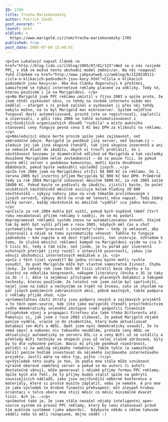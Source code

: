 ```yaml
---
ID: 1705
title: Trocha Mariekonomiky
author: Patrick Zandl
post_excerpt: ""
layout: post
oldlink: >
  https://www.marigold.cz/item/trocha-mariekonomiky-1705
published: true
post_date: 2005-07-04 15:49:01
---
```

	<p>Ivo Lukačovič napsal článek <a href="http://blog.lide.cz/ilblog/2005/07/01/133">Než se u nás rozjede PPC, v USA se možná tento obchodní model změní</a>. Na něj reagoval Yuhů článkem <a href="http://www.jakpsatweb.cz/weblog/b/1120230111-cisla-o-klikacich-podvodech-jsou-kecy.html">Čísla o klikacích podvodech jsou kecy</a>. Oba dva články doporučuji k přeštení, samozřejmě se týkají internetové reklamy placené za odkliky. Tedy té, kterou používám i já na Marigoldovi. </p>
	<p>Na Marigold jsem PPC reklamu umístil v říjnu 2003 a spíše proto, že jsem chtěl vyzkoušet něco, co tehdy na českém internetu nikdo moc nedělal – eTarget s ní právě začínal a vyzkoušet ji přes něj tehdy nebylo možno, na to byl Marigold moc mikroserver. Systém nejdříve fungoval dosti automatizovaně, prostě jste se registrovali, zaplatili a inzerovali, v půli roku 2004 se tahle automatizovanost z nejrůznějších organizačních důvodů "rozbila" a místo aukčního stanovení ceny funguje pevná cena 5 Kč bez DPH za kliknutí na reklamu. </p>
	<p>Následující údaje berte prosím spíše jako zajímavost, než směrodatné údaje. Marigold je poněkud jiný server, než Seznam.cz – sleduje jej jak jiná skupina čtenářů, tak jiná skupina inzerentů a ani se nemusím dívat do iAuditu, abych si troufl prohlásit, že i návštěvnost Seznamu je diametrálně odlišná od Marigolda a tak výsledky dosažené Marigoldem nelze zevšeobecnit – dá se pouze říci, že pokud byste měli server s podobnou komunitou, mohli byste dosáhnout obdobných, pokud byste nedosáhli výsledků jiných...</p>
	<p>Za rok 2004 jsem na Marigoldovi utržil 68 000 Kč za reklamu. Do 1. června 2005 byl inzertní příjem Marigolda 92 000 Kč bez DPH. Průměrně tedy za rok 2004 Marigold inkasoval měsíčně 5600 Kč, za rok 2005 zatím 18400 Kč. Pokud byste se podívali do iAuditu, zjistili byste, že počet unikátních návštěnívků měsíčně osciluje kolem hladiny 20 000 návštěvníků – výkyvy nahoru jdou na vrub tématům prolinkovaným z jiných serverů, výkyvy dolů na vrub mé lenosti něco napsat. Tedy žádný velký server, každý návštěvník mi měsíčně "vydělá" cca jednu korunu. </p>
	<p>Čísla za rok 2004 mohla být vyšší, pokud bych úspěšně téměř čtvrt roku nesabotoval příjem reklamy v naději, že se mi podaří doprogramovat reklamní systém znovu na automatizovanou úroveň. Stejně tak by mohl být vyšší příjem v roce 2005, kdybych měl čas a chuť systematicky <em>"pracovat s inzerenty"</em> – tedy je umlouvat, aby inzerovali a nějak se tomu systematicky věnovat. Takhle to funguje jednoduše – kdo napíše a má dost trpělivosti, ten inzeruje. Vzhledem k tomu, že slušná měsíční reklamní kampaň na Marigoldovi vyjde na cca 3-5 tisíc Kč, tedy o řád níže, než jinde, je tu pořád pár inzerentů ochotných přetrpět jistý rozdíl v intenzitě pozornosti, jakou jim věnují obchodníci internetových mediálek a já. </p>
	<p>Co z těch čísel vyvodit? Na jednu stranu byste mohli rychle usoudit, že psát Marigolda může být vlastně samostatná živnost. Chyba lávky. Za loňský rok jsem těch 68 tisíc utratil beze zbytku a to účastní na několika kongresech, nákupem literatury (kniha o 3G je taky za 3G :) ), dále (a zejména) přístupem do placených databází a nákupem techniky, kterou používám. Za letošní rok jsem zatím byl spořivější, nejel jsem na Cebit a nechystám se trpět na Invexu, zato se chystám na pár jiných podzimních zahraničních akcí, pěkně mastných, takže podpora z reklamy přijde vhod. </p>
	<p>Samostatnou částí útraty jsou podpory nových a zajímavých projektů a to těch open-source, kde jste jako marigoldí čtenáři prostřednictvím svého demokraticky voleného zástupce (=mě) podpořili finančním příspěvkem vývoj a propagaci Firefoxu ale také třeba Bittorentu atd. Pamatuji si, jak jsem v roce 2003 sliboval, že pokud Marigold nějaké peníze vydělá, vrazím je do studentíka, který bude aktualizovat databázi cen WiFi a ADSL. Opět jsem nyní demokraticky usoudil, že to nemá smysl a nakonec nic takového neudělám, protože ceny ADSL se aktualizují automaticky ze serveru DSL.cz a ceny WiFi už se ustálily a přehledy WiFi techniky na shopech jsou už velmi slušně udržované, byly by to dle vyhozené peníze. Navíc mi přijde poněkud rozežranost, pořídit si na weblog nějakého redaktora. Takže tyhle (a samozřejmě další) peníze hodlám investovat do nějakého zajímavého internetového projektu. Jestli máte na něco tip, pište :)</p>
	<p>Výsledek této úvahy je ten, že podle mne stále může vzniknout výrazně oborově zaměřený server a pokud se mu autori či autoři dostatečně věnují, může generovat i nějaké příjmy formou PPC reklamy. Spíše bych ale řekl, že ty příjmy budou stačit spíše na pokrytí souvisejících nákladů, jako jsou nejrůznější odborné konference a materiály, které si prostě musíte zaplatit, nebo je nemáte. A pro mne je jako výsledek to drobné finanční překvapení: mít alespoň hrubou orientaci v telco oboru mne stojí měsíc co měsíc minimálně dvacet tisíc. Ach jo...</p>
	<p>Smutné také je, že jsem stále nenašel nějaký inteligentní open-source systém na provoz PPC reklamy, který by cenu stanovoval právě tím aukčním systémem (jako adwords).  Kdybyste někdo o něčem takovém věděli nebo to měli rozepsané, dejte vědět :)
</p>